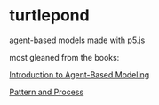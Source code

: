 # turtlepond

agent-based models made with p5.js

most gleaned from the books:

[Introduction to Agent-Based Modeling](http://www.intro-to-abm.com/)

[Pattern and Process](http://patternandprocess.org/)
